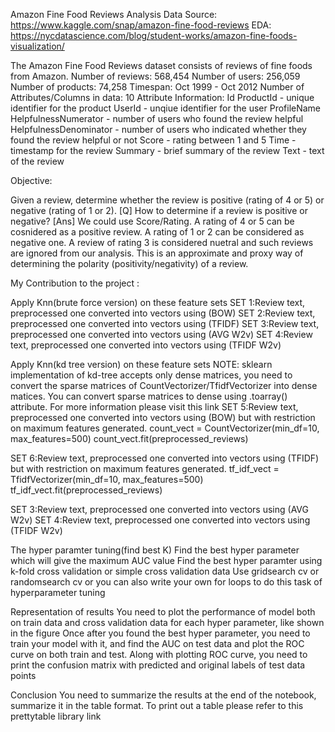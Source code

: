 Amazon Fine Food Reviews Analysis Data Source: https://www.kaggle.com/snap/amazon-fine-food-reviews EDA: https://nycdatascience.com/blog/student-works/amazon-fine-foods-visualization/

The Amazon Fine Food Reviews dataset consists of reviews of fine foods from Amazon.
Number of reviews: 568,454 Number of users: 256,059 Number of products: 74,258 Timespan: Oct 1999 - Oct 2012 Number of Attributes/Columns in data: 10
Attribute Information:
Id ProductId - unique identifier for the product UserId - unqiue identifier for the user ProfileName HelpfulnessNumerator - number of users who found the review helpful HelpfulnessDenominator - number of users who indicated whether they found the review helpful or not Score - rating between 1 and 5 Time - timestamp for the review Summary - brief summary of the review Text - text of the review

Objective:

Given a review, determine whether the review is positive (rating of 4 or 5) or negative (rating of 1 or 2).
[Q] How to determine if a review is positive or negative?
[Ans] We could use Score/Rating. A rating of 4 or 5 can be cosnidered as a positive review. A rating of 1 or 2 can be considered as negative one. A review of rating 3 is considered nuetral and such reviews are ignored from our analysis. This is an approximate and proxy way of determining the polarity (positivity/negativity) of a review.

My Contribution to the project :

Apply Knn(brute force version) on these feature sets
SET 1:Review text, preprocessed one converted into vectors using (BOW)
SET 2:Review text, preprocessed one converted into vectors using (TFIDF)
SET 3:Review text, preprocessed one converted into vectors using (AVG W2v)
SET 4:Review text, preprocessed one converted into vectors using (TFIDF W2v)

Apply Knn(kd tree version) on these feature sets
NOTE: sklearn implementation of kd-tree accepts only dense matrices, you need to convert the sparse matrices of CountVectorizer/TfidfVectorizer into dense matices. You can convert sparse matrices to dense using .toarray() attribute. For more information please visit this link
SET 5:Review text, preprocessed one converted into vectors using (BOW) but with restriction on maximum features generated.
            count_vect = CountVectorizer(min_df=10, max_features=500) 
            count_vect.fit(preprocessed_reviews)
            
SET 6:Review text, preprocessed one converted into vectors using (TFIDF) but with restriction on maximum features generated.
                tf_idf_vect = TfidfVectorizer(min_df=10, max_features=500)
                tf_idf_vect.fit(preprocessed_reviews)
            
SET 3:Review text, preprocessed one converted into vectors using (AVG W2v)
SET 4:Review text, preprocessed one converted into vectors using (TFIDF W2v)

The hyper paramter tuning(find best K)
Find the best hyper parameter which will give the maximum AUC value
Find the best hyper paramter using k-fold cross validation or simple cross validation data
Use gridsearch cv or randomsearch cv or you can also write your own for loops to do this task of hyperparameter tuning

Representation of results
You need to plot the performance of model both on train data and cross validation data for each hyper parameter, like shown in the figure
Once after you found the best hyper parameter, you need to train your model with it, and find the AUC on test data and plot the ROC curve on both train and test.
Along with plotting ROC curve, you need to print the confusion matrix with predicted and original labels of test data points

Conclusion
You need to summarize the results at the end of the notebook, summarize it in the table format. To print out a table please refer to this prettytable library link
